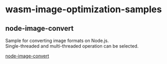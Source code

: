 # wasm-image-optimization-samples

## node-image-convert

Sample for converting image formats on Node.js.  
Single-threaded and multi-threaded operation can be selected.

[node-image-convert](./node-image-convert/README)
